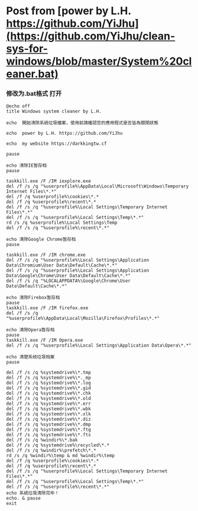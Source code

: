 # Post from [power by L.H. https://github.com/YiJhu](https://github.com/YiJhu/clean-sys-for-windows/blob/master/System%20cleaner.bat)
### 修改为.bat格式 打开
    @echo off
    title Windows system cleaner by L.H.

    echo  開始清除系統垃圾檔案，使用前請確認您的應用程式是否皆為關閉狀態

    echo  power by L.H. https://github.com/YiJhu

    echo  my website https://darkkingtw.cf

    pause

    echo 清除IE暂存档
    pause

    taskkill.exe /F /IM iexplore.exe
    del /f /s /q "%userprofile%\AppData\Local\Microsoft\Windows\Temporary Internet Files\*.*"
    del /f /q %userprofile%\cookies\*.*
    del /f /q %userprofile%\recent\*.*
    del /f /s /q "%userprofile%\Local Settings\Temporary Internet Files\*.*"
    del /f /s /q "%userprofile%\Local Settings\Temp\*.*"
    rd /s /q %userprofile%\Local Settings\Temp
    del /f /s /q "%userprofile%\recent\*.*"

    echo 清除Google Chrome暂存档
    pause

    taskkill.exe /F /IM chrome.exe
    del /f /s /q "%userprofile%\Local Settings\Application Data\Chromium\User Data\Default\Cache\*.*"
    del /f /s /q "%userprofile%\Local Settings\Application Data\Google\Chrome\User Data\Default\Cache\*.*"
    del /f /s /q "%LOCALAPPDATA%\Google\Chrome\User Data\Default\Cache\*.*"

    echo 清除Firebox暂存档
    pause
    taskkill.exe /F /IM firefox.exe
    del /f /s /q "%userprofile%\AppData\Local\Mozilla\Firefox\Profiles\*.*"

    echo 清除Opera暂存档
    pause
    taskkill.exe /F /IM Opera.exe
    del /f /s /q "%userprofile%\Local Settings\Application Data\Opera\*.*"

    echo 清楚系统垃圾档案
    pause

    del /f /s /q %systemdrive%\*.tmp
    del /f /s /q %systemdrive%\*._mp
    del /f /s /q %systemdrive%\*.log
    del /f /s /q %systemdrive%\*.gid
    del /f /s /q %systemdrive%\*.chk
    del /f /s /q %systemdrive%\*.old
    del /f /s /q %systemdrive%\*.err 
    del /f /s /q %systemdrive%\*.wbk
    del /f /s /q %systemdrive%\*.xlk
    del /f /s /q %systemdrive%\*.diz
    del /f /s /q %systemdrive%\*.dmp 
    del /f /s /q %systemdrive%\*.ftg
    del /f /s /q %systemdrive%\*.fts 
    del /f /s /q %windir%\*.bak
    del /f /s /q %systemdrive%\recycled\*.*
    del /f /s /q %windir%\prefetch\*.*
    rd /s /q %windir%\temp & md %windir%\temp
    del /f /q %userprofile%\cookies\*.*
    del /f /q %userprofile%\recent\*.*
    del /f /s /q "%userprofile%\Local Settings\Temporary Internet Files\*.*"
    del /f /s /q "%userprofile%\Local Settings\Temp\*.*"
    del /f /s /q "%userprofile%\recent\*.*"
    echo 系統垃圾清除完毕！
    echo. & pause
    exit  

